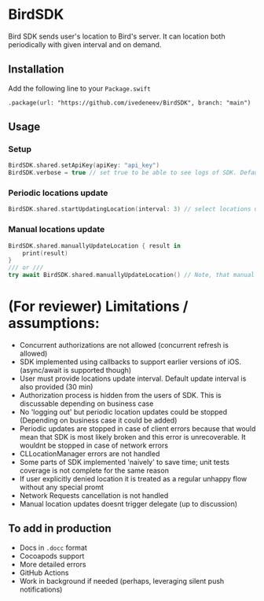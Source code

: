 # BirdSDK

Bird SDK sends user's location to Bird's server. It can location both periodically with given interval and on demand.

## Installation
Add the following line to your `Package.swift`

```
.package(url: "https://github.com/ivedeneev/BirdSDK", branch: "main")
```

## Usage

### Setup
```swift
BirdSDK.shared.setApiKey(apiKey: "api_key")
BirdSDK.verbose = true // set true to be able to see logs of SDK. Default is false. Do not use it in production!
```

### Periodic locations update

```swift
BirdSDK.shared.startUpdatingLocation(interval: 3) // select locations update
```

### Manual locations update
```swift
BirdSDK.shared.manuallyUpdateLocation { result in
    print(result)
}
/// or ///
try await BirdSDK.shared.manuallyUpdateLocation() // Note, that manual locations update method also supports async/await
```

# (For reviewer) Limitations / assumptions:

- Concurrent authorizations are not allowed (concurrent refresh is allowed)
- SDK implemented using callbacks to support earlier versions of iOS. (async/await is supported though)
- User must provide locations update interval. Default update interval is also provided (30 min)
- Authorization process is hidden from the users of SDK. This is discussable depending on business case
- No 'logging out' but periodic location updates could be stopped (Depending on business case it could be added)
- Periodic updates are stopped in case of client errors because that would mean that SDK is most likely broken and this error is unrecoverable. It wouldnt be stopped in case of network errors
- CLLocationManager errors are not handled
- Some parts of SDK implemented 'naively' to save time; unit tests coverage is not complete for the same reason
- If user explicitly denied location it is treated as a regular unhappy flow without any special promt
- Network Requests cancellation is not handled
- Manual location updates doesnt trigger delegate (up to discussion)

## To add in production
- Docs in `.docc` format
- Cocoapods support
- More detailed errors
- GitHub Actions
- Work in background if needed (perhaps, leveraging silent push notifications)


